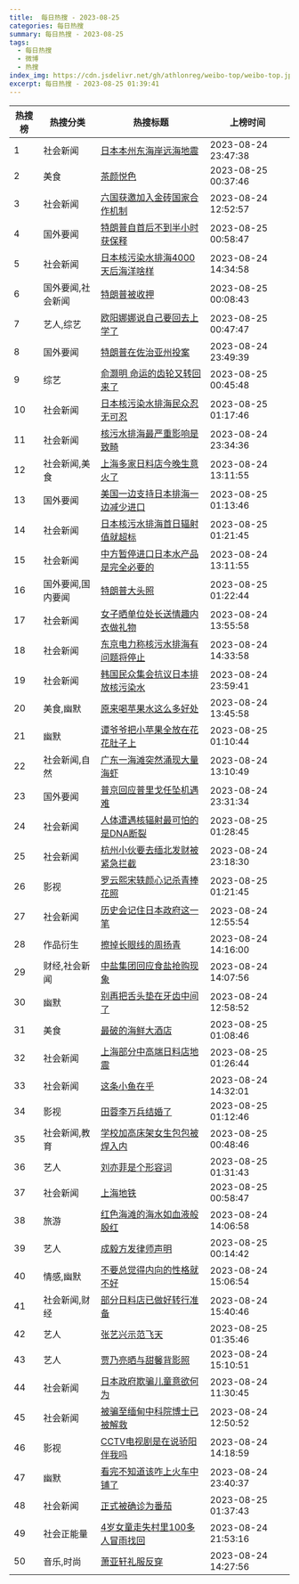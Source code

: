 ```yaml
---
title:  每日热搜 - 2023-08-25
categories: 每日热搜
summary: 每日热搜 - 2023-08-25
tags:
  - 每日热搜
  - 微博
  - 热搜
index_img: https://cdn.jsdelivr.net/gh/athlonreg/weibo-top/weibo-top.jpeg
excerpt: 每日热搜 - 2023-08-25 01:39:41
---
```


| 热搜榜 | 热搜分类 | 热搜标题 | 上榜时间 |
| --- | --- | --- | --- |
| 1 | 社会新闻 | [日本本州东海岸远海地震](https://s.weibo.com/weibo%3Fq%3D%2523%E6%97%A5%E6%9C%AC%E6%9C%AC%E5%B7%9E%E4%B8%9C%E6%B5%B7%E5%B2%B8%E8%BF%9C%E6%B5%B7%E5%9C%B0%E9%9C%87%2523) | 2023-08-24 23:47:38 | 
| 2 | 美食 | [茶颜悦色](https://s.weibo.com/weibo%3Fq%3D%2523%E8%8C%B6%E9%A2%9C%E6%82%A6%E8%89%B2%2523) | 2023-08-25 00:37:46 | 
| 3 | 社会新闻 | [六国获邀加入金砖国家合作机制](https://s.weibo.com/weibo%3Fq%3D%2523%E5%85%AD%E5%9B%BD%E8%8E%B7%E9%82%80%E5%8A%A0%E5%85%A5%E9%87%91%E7%A0%96%E5%9B%BD%E5%AE%B6%E5%90%88%E4%BD%9C%E6%9C%BA%E5%88%B6%2523) | 2023-08-24 12:52:57 | 
| 4 | 国外要闻 | [特朗普自首后不到半小时获保释](https://s.weibo.com/weibo%3Fq%3D%2523%E7%89%B9%E6%9C%97%E6%99%AE%E8%87%AA%E9%A6%96%E5%90%8E%E4%B8%8D%E5%88%B0%E5%8D%8A%E5%B0%8F%E6%97%B6%E8%8E%B7%E4%BF%9D%E9%87%8A%2523) | 2023-08-25 00:58:47 | 
| 5 | 社会新闻 | [日本核污染水排海4000天后海洋啥样](https://s.weibo.com/weibo%3Fq%3D%2523%E6%97%A5%E6%9C%AC%E6%A0%B8%E6%B1%A1%E6%9F%93%E6%B0%B4%E6%8E%92%E6%B5%B74000%E5%A4%A9%E5%90%8E%E6%B5%B7%E6%B4%8B%E5%95%A5%E6%A0%B7%2523) | 2023-08-24 14:34:58 | 
| 6 | 国外要闻,社会新闻 | [特朗普被收押](https://s.weibo.com/weibo%3Fq%3D%2523%E7%89%B9%E6%9C%97%E6%99%AE%E8%A2%AB%E6%94%B6%E6%8A%BC%2523) | 2023-08-25 00:08:43 | 
| 7 | 艺人,综艺 | [欧阳娜娜说自己要回去上学了](https://s.weibo.com/weibo%3Fq%3D%2523%E6%AC%A7%E9%98%B3%E5%A8%9C%E5%A8%9C%E8%AF%B4%E8%87%AA%E5%B7%B1%E8%A6%81%E5%9B%9E%E5%8E%BB%E4%B8%8A%E5%AD%A6%E4%BA%86%2523) | 2023-08-25 00:47:47 | 
| 8 | 国外要闻 | [特朗普在佐治亚州投案](https://s.weibo.com/weibo%3Fq%3D%2523%E7%89%B9%E6%9C%97%E6%99%AE%E5%9C%A8%E4%BD%90%E6%B2%BB%E4%BA%9A%E5%B7%9E%E6%8A%95%E6%A1%88%2523) | 2023-08-24 23:49:39 | 
| 9 | 综艺 | [俞灏明 命运的齿轮又转回来了](https://s.weibo.com/weibo%3Fq%3D%2523%E4%BF%9E%E7%81%8F%E6%98%8E%20%E5%91%BD%E8%BF%90%E7%9A%84%E9%BD%BF%E8%BD%AE%E5%8F%88%E8%BD%AC%E5%9B%9E%E6%9D%A5%E4%BA%86%2523) | 2023-08-25 00:45:48 | 
| 10 | 社会新闻 | [日本核污染水排海民众忍无可忍](https://s.weibo.com/weibo%3Fq%3D%2523%E6%97%A5%E6%9C%AC%E6%A0%B8%E6%B1%A1%E6%9F%93%E6%B0%B4%E6%8E%92%E6%B5%B7%E6%B0%91%E4%BC%97%E5%BF%8D%E6%97%A0%E5%8F%AF%E5%BF%8D%2523) | 2023-08-25 01:17:46 | 
| 11 | 社会新闻 | [核污水排海最严重影响是致畸](https://s.weibo.com/weibo%3Fq%3D%2523%E6%A0%B8%E6%B1%A1%E6%B0%B4%E6%8E%92%E6%B5%B7%E6%9C%80%E4%B8%A5%E9%87%8D%E5%BD%B1%E5%93%8D%E6%98%AF%E8%87%B4%E7%95%B8%2523) | 2023-08-24 23:34:36 | 
| 12 | 社会新闻,美食 | [上海多家日料店今晚生意火了](https://s.weibo.com/weibo%3Fq%3D%2523%E4%B8%8A%E6%B5%B7%E5%A4%9A%E5%AE%B6%E6%97%A5%E6%96%99%E5%BA%97%E4%BB%8A%E6%99%9A%E7%94%9F%E6%84%8F%E7%81%AB%E4%BA%86%2523) | 2023-08-24 13:11:55 | 
| 13 | 国外要闻 | [美国一边支持日本排海一边减少进口](https://s.weibo.com/weibo%3Fq%3D%2523%E7%BE%8E%E5%9B%BD%E4%B8%80%E8%BE%B9%E6%94%AF%E6%8C%81%E6%97%A5%E6%9C%AC%E6%8E%92%E6%B5%B7%E4%B8%80%E8%BE%B9%E5%87%8F%E5%B0%91%E8%BF%9B%E5%8F%A3%2523) | 2023-08-25 01:13:46 | 
| 14 | 社会新闻 | [日本核污水排海首日辐射值就超标](https://s.weibo.com/weibo%3Fq%3D%2523%E6%97%A5%E6%9C%AC%E6%A0%B8%E6%B1%A1%E6%B0%B4%E6%8E%92%E6%B5%B7%E9%A6%96%E6%97%A5%E8%BE%90%E5%B0%84%E5%80%BC%E5%B0%B1%E8%B6%85%E6%A0%87%2523) | 2023-08-25 01:21:45 | 
| 15 | 社会新闻 | [中方暂停进口日本水产品是完全必要的](https://s.weibo.com/weibo%3Fq%3D%2523%E4%B8%AD%E6%96%B9%E6%9A%82%E5%81%9C%E8%BF%9B%E5%8F%A3%E6%97%A5%E6%9C%AC%E6%B0%B4%E4%BA%A7%E5%93%81%E6%98%AF%E5%AE%8C%E5%85%A8%E5%BF%85%E8%A6%81%E7%9A%84%2523) | 2023-08-24 13:11:55 | 
| 16 | 国外要闻,国内要闻 | [特朗普大头照](https://s.weibo.com/weibo%3Fq%3D%2523%E7%89%B9%E6%9C%97%E6%99%AE%E5%A4%A7%E5%A4%B4%E7%85%A7%2523) | 2023-08-25 01:22:44 | 
| 17 | 社会新闻 | [女子晒单位处长送情趣内衣做礼物](https://s.weibo.com/weibo%3Fq%3D%2523%E5%A5%B3%E5%AD%90%E6%99%92%E5%8D%95%E4%BD%8D%E5%A4%84%E9%95%BF%E9%80%81%E6%83%85%E8%B6%A3%E5%86%85%E8%A1%A3%E5%81%9A%E7%A4%BC%E7%89%A9%2523) | 2023-08-24 13:55:58 | 
| 18 | 社会新闻 | [东京电力称核污水排海有问题将停止](https://s.weibo.com/weibo%3Fq%3D%2523%E4%B8%9C%E4%BA%AC%E7%94%B5%E5%8A%9B%E7%A7%B0%E6%A0%B8%E6%B1%A1%E6%B0%B4%E6%8E%92%E6%B5%B7%E6%9C%89%E9%97%AE%E9%A2%98%E5%B0%86%E5%81%9C%E6%AD%A2%2523) | 2023-08-24 14:33:58 | 
| 19 | 社会新闻 | [韩国民众集会抗议日本排放核污染水](https://s.weibo.com/weibo%3Fq%3D%2523%E9%9F%A9%E5%9B%BD%E6%B0%91%E4%BC%97%E9%9B%86%E4%BC%9A%E6%8A%97%E8%AE%AE%E6%97%A5%E6%9C%AC%E6%8E%92%E6%94%BE%E6%A0%B8%E6%B1%A1%E6%9F%93%E6%B0%B4%2523) | 2023-08-24 23:59:41 | 
| 20 | 美食,幽默 | [原来喝苹果水这么多好处](https://s.weibo.com/weibo%3Fq%3D%2523%E5%8E%9F%E6%9D%A5%E5%96%9D%E8%8B%B9%E6%9E%9C%E6%B0%B4%E8%BF%99%E4%B9%88%E5%A4%9A%E5%A5%BD%E5%A4%84%2523) | 2023-08-24 13:45:58 | 
| 21 | 幽默 | [谭爷爷把小苹果全放在花花肚子上](https://s.weibo.com/weibo%3Fq%3D%2523%E8%B0%AD%E7%88%B7%E7%88%B7%E6%8A%8A%E5%B0%8F%E8%8B%B9%E6%9E%9C%E5%85%A8%E6%94%BE%E5%9C%A8%E8%8A%B1%E8%8A%B1%E8%82%9A%E5%AD%90%E4%B8%8A%2523) | 2023-08-25 01:10:44 | 
| 22 | 社会新闻,自然 | [广东一海滩突然涌现大量海虾](https://s.weibo.com/weibo%3Fq%3D%2523%E5%B9%BF%E4%B8%9C%E4%B8%80%E6%B5%B7%E6%BB%A9%E7%AA%81%E7%84%B6%E6%B6%8C%E7%8E%B0%E5%A4%A7%E9%87%8F%E6%B5%B7%E8%99%BE%2523) | 2023-08-24 13:10:49 | 
| 23 | 国外要闻 | [普京回应普里戈任坠机遇难](https://s.weibo.com/weibo%3Fq%3D%2523%E6%99%AE%E4%BA%AC%E5%9B%9E%E5%BA%94%E6%99%AE%E9%87%8C%E6%88%88%E4%BB%BB%E5%9D%A0%E6%9C%BA%E9%81%87%E9%9A%BE%2523) | 2023-08-24 23:31:34 | 
| 24 | 社会新闻 | [人体遭遇核辐射最可怕的是DNA断裂](https://s.weibo.com/weibo%3Fq%3D%2523%E4%BA%BA%E4%BD%93%E9%81%AD%E9%81%87%E6%A0%B8%E8%BE%90%E5%B0%84%E6%9C%80%E5%8F%AF%E6%80%95%E7%9A%84%E6%98%AFDNA%E6%96%AD%E8%A3%82%2523) | 2023-08-25 01:28:45 | 
| 25 | 社会新闻 | [杭州小伙要去缅北发财被紧急拦截](https://s.weibo.com/weibo%3Fq%3D%2523%E6%9D%AD%E5%B7%9E%E5%B0%8F%E4%BC%99%E8%A6%81%E5%8E%BB%E7%BC%85%E5%8C%97%E5%8F%91%E8%B4%A2%E8%A2%AB%E7%B4%A7%E6%80%A5%E6%8B%A6%E6%88%AA%2523) | 2023-08-24 23:18:30 | 
| 26 | 影视 | [罗云熙宋轶颜心记杀青捧花照](https://s.weibo.com/weibo%3Fq%3D%2523%E7%BD%97%E4%BA%91%E7%86%99%E5%AE%8B%E8%BD%B6%E9%A2%9C%E5%BF%83%E8%AE%B0%E6%9D%80%E9%9D%92%E6%8D%A7%E8%8A%B1%E7%85%A7%2523) | 2023-08-25 01:21:45 | 
| 27 | 社会新闻 | [历史会记住日本政府这一笔](https://s.weibo.com/weibo%3Fq%3D%2523%E5%8E%86%E5%8F%B2%E4%BC%9A%E8%AE%B0%E4%BD%8F%E6%97%A5%E6%9C%AC%E6%94%BF%E5%BA%9C%E8%BF%99%E4%B8%80%E7%AC%94%2523) | 2023-08-24 12:55:54 | 
| 28 | 作品衍生 | [擦掉长眼线的周扬青](https://s.weibo.com/weibo%3Fq%3D%2523%E6%93%A6%E6%8E%89%E9%95%BF%E7%9C%BC%E7%BA%BF%E7%9A%84%E5%91%A8%E6%89%AC%E9%9D%92%2523) | 2023-08-24 14:16:00 | 
| 29 | 财经,社会新闻 | [中盐集团回应食盐抢购现象](https://s.weibo.com/weibo%3Fq%3D%2523%E4%B8%AD%E7%9B%90%E9%9B%86%E5%9B%A2%E5%9B%9E%E5%BA%94%E9%A3%9F%E7%9B%90%E6%8A%A2%E8%B4%AD%E7%8E%B0%E8%B1%A1%2523) | 2023-08-24 14:07:56 | 
| 30 | 幽默 | [别再把舌头垫在牙齿中间了](https://s.weibo.com/weibo%3Fq%3D%2523%E5%88%AB%E5%86%8D%E6%8A%8A%E8%88%8C%E5%A4%B4%E5%9E%AB%E5%9C%A8%E7%89%99%E9%BD%BF%E4%B8%AD%E9%97%B4%E4%BA%86%2523) | 2023-08-24 12:58:52 | 
| 31 | 美食 | [最破的海鲜大酒店](https://s.weibo.com/weibo%3Fq%3D%2523%E6%9C%80%E7%A0%B4%E7%9A%84%E6%B5%B7%E9%B2%9C%E5%A4%A7%E9%85%92%E5%BA%97%2523) | 2023-08-25 01:08:46 | 
| 32 | 社会新闻 | [上海部分中高端日料店地震](https://s.weibo.com/weibo%3Fq%3D%2523%E4%B8%8A%E6%B5%B7%E9%83%A8%E5%88%86%E4%B8%AD%E9%AB%98%E7%AB%AF%E6%97%A5%E6%96%99%E5%BA%97%E5%9C%B0%E9%9C%87%2523) | 2023-08-25 01:26:44 | 
| 33 | 社会新闻 | [这条小鱼在乎](https://s.weibo.com/weibo%3Fq%3D%2523%E8%BF%99%E6%9D%A1%E5%B0%8F%E9%B1%BC%E5%9C%A8%E4%B9%8E%2523) | 2023-08-24 14:32:01 | 
| 34 | 影视 | [田蓉李万兵结婚了](https://s.weibo.com/weibo%3Fq%3D%2523%E7%94%B0%E8%93%89%E6%9D%8E%E4%B8%87%E5%85%B5%E7%BB%93%E5%A9%9A%E4%BA%86%2523) | 2023-08-25 01:12:46 | 
| 35 | 社会新闻,教育 | [学校加高床架女生包包被焊入内](https://s.weibo.com/weibo%3Fq%3D%2523%E5%AD%A6%E6%A0%A1%E5%8A%A0%E9%AB%98%E5%BA%8A%E6%9E%B6%E5%A5%B3%E7%94%9F%E5%8C%85%E5%8C%85%E8%A2%AB%E7%84%8A%E5%85%A5%E5%86%85%2523) | 2023-08-25 00:48:46 | 
| 36 | 艺人 | [刘亦菲是个形容词](https://s.weibo.com/weibo%3Fq%3D%2523%E5%88%98%E4%BA%A6%E8%8F%B2%E6%98%AF%E4%B8%AA%E5%BD%A2%E5%AE%B9%E8%AF%8D%2523) | 2023-08-25 01:31:43 | 
| 37 | 社会新闻 | [上海地铁](https://s.weibo.com/weibo%3Fq%3D%2523%E4%B8%8A%E6%B5%B7%E5%9C%B0%E9%93%81%2523) | 2023-08-25 00:58:47 | 
| 38 | 旅游 | [红色海滩的海水如血液般殷红](https://s.weibo.com/weibo%3Fq%3D%2523%E7%BA%A2%E8%89%B2%E6%B5%B7%E6%BB%A9%E7%9A%84%E6%B5%B7%E6%B0%B4%E5%A6%82%E8%A1%80%E6%B6%B2%E8%88%AC%E6%AE%B7%E7%BA%A2%2523) | 2023-08-24 14:06:58 | 
| 39 | 艺人 | [成毅方发律师声明](https://s.weibo.com/weibo%3Fq%3D%2523%E6%88%90%E6%AF%85%E6%96%B9%E5%8F%91%E5%BE%8B%E5%B8%88%E5%A3%B0%E6%98%8E%2523) | 2023-08-25 00:14:42 | 
| 40 | 情感,幽默 | [不要总觉得内向的性格就不好](https://s.weibo.com/weibo%3Fq%3D%2523%E4%B8%8D%E8%A6%81%E6%80%BB%E8%A7%89%E5%BE%97%E5%86%85%E5%90%91%E7%9A%84%E6%80%A7%E6%A0%BC%E5%B0%B1%E4%B8%8D%E5%A5%BD%2523) | 2023-08-24 15:06:54 | 
| 41 | 社会新闻,财经 | [部分日料店已做好转行准备](https://s.weibo.com/weibo%3Fq%3D%2523%E9%83%A8%E5%88%86%E6%97%A5%E6%96%99%E5%BA%97%E5%B7%B2%E5%81%9A%E5%A5%BD%E8%BD%AC%E8%A1%8C%E5%87%86%E5%A4%87%2523) | 2023-08-24 15:40:46 | 
| 42 | 艺人 | [张艺兴示范飞天](https://s.weibo.com/weibo%3Fq%3D%2523%E5%BC%A0%E8%89%BA%E5%85%B4%E7%A4%BA%E8%8C%83%E9%A3%9E%E5%A4%A9%2523) | 2023-08-25 01:35:46 | 
| 43 | 艺人 | [贾乃亮晒与甜馨背影照](https://s.weibo.com/weibo%3Fq%3D%2523%E8%B4%BE%E4%B9%83%E4%BA%AE%E6%99%92%E4%B8%8E%E7%94%9C%E9%A6%A8%E8%83%8C%E5%BD%B1%E7%85%A7%2523) | 2023-08-24 15:10:51 | 
| 44 | 社会新闻 | [日本政府欺骗儿童意欲何为](https://s.weibo.com/weibo%3Fq%3D%2523%E6%97%A5%E6%9C%AC%E6%94%BF%E5%BA%9C%E6%AC%BA%E9%AA%97%E5%84%BF%E7%AB%A5%E6%84%8F%E6%AC%B2%E4%BD%95%E4%B8%BA%2523) | 2023-08-24 11:30:45 | 
| 45 | 社会新闻 | [被骗至缅甸中科院博士已被解救](https://s.weibo.com/weibo%3Fq%3D%2523%E8%A2%AB%E9%AA%97%E8%87%B3%E7%BC%85%E7%94%B8%E4%B8%AD%E7%A7%91%E9%99%A2%E5%8D%9A%E5%A3%AB%E5%B7%B2%E8%A2%AB%E8%A7%A3%E6%95%91%2523) | 2023-08-24 12:50:52 | 
| 46 | 影视 | [CCTV电视剧是在说骄阳伴我吗](https://s.weibo.com/weibo%3Fq%3D%2523CCTV%E7%94%B5%E8%A7%86%E5%89%A7%E6%98%AF%E5%9C%A8%E8%AF%B4%E9%AA%84%E9%98%B3%E4%BC%B4%E6%88%91%E5%90%97%2523) | 2023-08-24 14:18:59 | 
| 47 | 幽默 | [看完不知道该咋上火车中铺了](https://s.weibo.com/weibo%3Fq%3D%2523%E7%9C%8B%E5%AE%8C%E4%B8%8D%E7%9F%A5%E9%81%93%E8%AF%A5%E5%92%8B%E4%B8%8A%E7%81%AB%E8%BD%A6%E4%B8%AD%E9%93%BA%E4%BA%86%2523) | 2023-08-24 23:40:37 | 
| 48 | 社会新闻 | [正式被确诊为番茄](https://s.weibo.com/weibo%3Fq%3D%2523%E6%AD%A3%E5%BC%8F%E8%A2%AB%E7%A1%AE%E8%AF%8A%E4%B8%BA%E7%95%AA%E8%8C%84%2523) | 2023-08-25 01:37:43 | 
| 49 | 社会正能量 | [4岁女童走失村里100多人冒雨找回](https://s.weibo.com/weibo%3Fq%3D%25234%E5%B2%81%E5%A5%B3%E7%AB%A5%E8%B5%B0%E5%A4%B1%E6%9D%91%E9%87%8C100%E5%A4%9A%E4%BA%BA%E5%86%92%E9%9B%A8%E6%89%BE%E5%9B%9E%2523) | 2023-08-24 21:53:16 | 
| 50 | 音乐,时尚 | [萧亚轩礼服反穿](https://s.weibo.com/weibo%3Fq%3D%2523%E8%90%A7%E4%BA%9A%E8%BD%A9%E7%A4%BC%E6%9C%8D%E5%8F%8D%E7%A9%BF%2523) | 2023-08-24 14:27:56 | 
